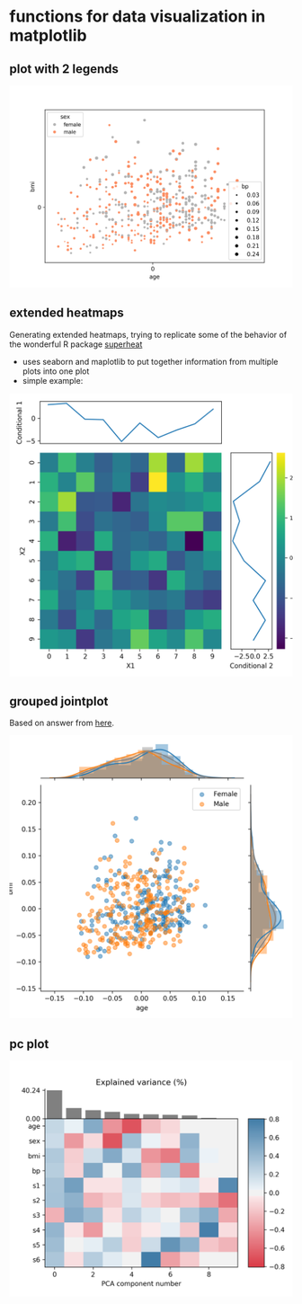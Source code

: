 # functions for data visualization in matplotlib


## plot with 2 legends

![](plot_scatter_2_legends.png)

## extended heatmaps

Generating extended heatmaps, trying to replicate some of the behavior of the wonderful R package [superheat](https://github.com/rlbarter/superheat)

- uses seaborn and maplotlib to put together information from multiple plots into one plot
- simple example:

![](plot_heatmap_extended.png)

## grouped jointplot

Based on answer from [here](https://stackoverflow.com/questions/35920885/how-to-overlay-a-seaborn-jointplot-with-a-marginal-distribution-histogram-fr).

![](plot_joint_grouped.png)

## pc plot

![](plot_pcs.png)

